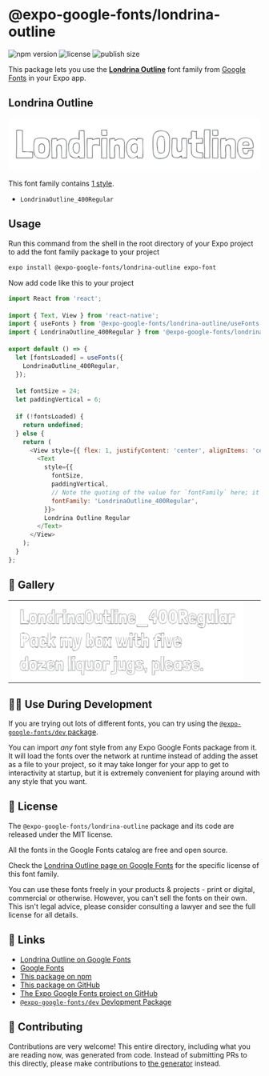 # @expo-google-fonts/londrina-outline

![npm version](https://flat.badgen.net/npm/v/@expo-google-fonts/londrina-outline)
![license](https://flat.badgen.net/github/license/expo/google-fonts)
![publish size](https://flat.badgen.net/packagephobia/install/@expo-google-fonts/londrina-outline)

This package lets you use the [**Londrina Outline**](https://fonts.google.com/specimen/Londrina+Outline) font family from [Google Fonts](https://fonts.google.com/) in your Expo app.

## Londrina Outline

![Londrina Outline](./font-family.png)

This font family contains [1 style](#-gallery).

- `LondrinaOutline_400Regular`

## Usage

Run this command from the shell in the root directory of your Expo project to add the font family package to your project
```sh
expo install @expo-google-fonts/londrina-outline expo-font
```

Now add code like this to your project
```js
import React from 'react';

import { Text, View } from 'react-native';
import { useFonts } from '@expo-google-fonts/londrina-outline/useFonts';
import { LondrinaOutline_400Regular } from '@expo-google-fonts/londrina-outline/400Regular';

export default () => {
  let [fontsLoaded] = useFonts({
    LondrinaOutline_400Regular,
  });

  let fontSize = 24;
  let paddingVertical = 6;

  if (!fontsLoaded) {
    return undefined;
  } else {
    return (
      <View style={{ flex: 1, justifyContent: 'center', alignItems: 'center' }}>
        <Text
          style={{
            fontSize,
            paddingVertical,
            // Note the quoting of the value for `fontFamily` here; it expects a string!
            fontFamily: 'LondrinaOutline_400Regular',
          }}>
          Londrina Outline Regular
        </Text>
      </View>
    );
  }
};

```

## 🔡 Gallery


||||
|-|-|-|
|![LondrinaOutline_400Regular](.//400Regular/LondrinaOutline_400Regular.ttf.png)||||


## 👩‍💻 Use During Development

If you are trying out lots of different fonts, you can try using the [`@expo-google-fonts/dev` package](https://github.com/expo/google-fonts/tree/master/font-packages/dev#readme).

You can import *any* font style from any Expo Google Fonts package from it. It will load the fonts
over the network at runtime instead of adding the asset as a file to your project, so it may take longer
for your app to get to interactivity at startup, but it is extremely convenient
for playing around with any style that you want.

## 📖 License

The `@expo-google-fonts/londrina-outline` package and its code are released under the MIT license.

All the fonts in the Google Fonts catalog are free and open source.

Check the [Londrina Outline page on Google Fonts](https://fonts.google.com/specimen/Londrina+Outline) for the specific license of this font family.

You can use these fonts freely in your products & projects - print or digital, commercial or otherwise. However, you can't sell the fonts on their own. This isn't legal advice, please consider consulting a lawyer and see the full license for all details.

## 🔗 Links

- [Londrina Outline on Google Fonts](https://fonts.google.com/specimen/Londrina+Outline)
- [Google Fonts](https://fonts.google.com/)
- [This package on npm](https://www.npmjs.com/package/@expo-google-fonts/londrina-outline)
- [This package on GitHub](https://github.com/expo/google-fonts/tree/master/font-packages/londrina-outline)
- [The Expo Google Fonts project on GitHub](https://github.com/expo/google-fonts)
- [`@expo-google-fonts/dev` Devlopment Package](https://github.com/expo/google-fonts/tree/master/font-packages/dev)

## 🤝 Contributing

Contributions are very welcome! This entire directory, including what you are reading now, was generated from code. Instead of submitting PRs to this directly, please make contributions to [the generator](https://github.com/expo/google-fonts/tree/master/packages/generator) instead.
